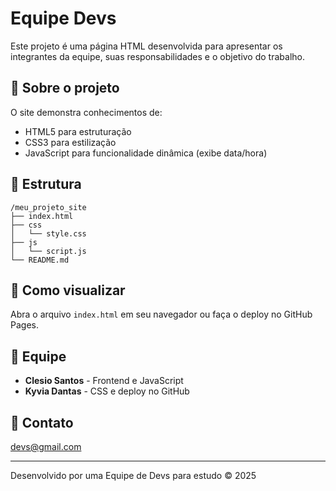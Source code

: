 # Equipe Devs

Este projeto é uma página HTML desenvolvida para apresentar os integrantes da equipe, suas responsabilidades e o objetivo do trabalho.

## 🚀 Sobre o projeto
O site demonstra conhecimentos de:
- HTML5 para estruturação
- CSS3 para estilização
- JavaScript para funcionalidade dinâmica (exibe data/hora)

## 📂 Estrutura
```
/meu_projeto_site
├── index.html
├── css
│   └── style.css
├── js
│   └── script.js
└── README.md
```

## 🔗 Como visualizar
Abra o arquivo `index.html` em seu navegador ou faça o deploy no GitHub Pages.

## 👥 Equipe
- **Clesio Santos** - Frontend e JavaScript
- **Kyvia Dantas** - CSS e deploy no GitHub

## 📧 Contato
devs@gmail.com

---
Desenvolvido por uma Equipe de Devs para estudo © 2025
